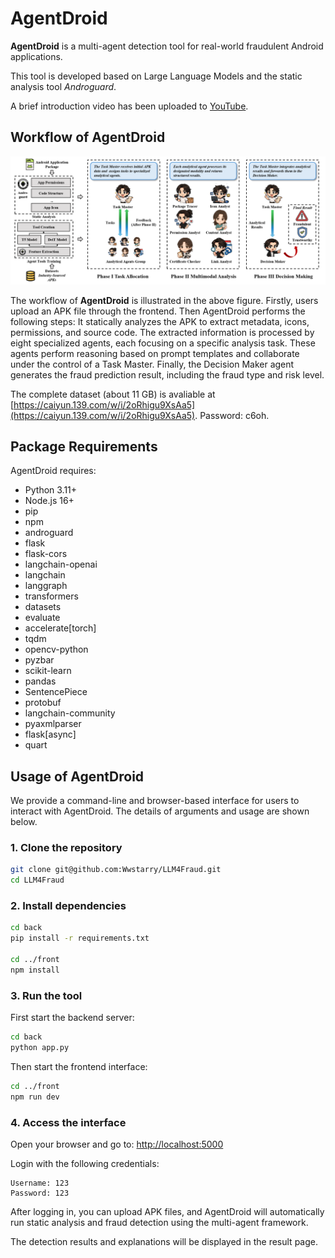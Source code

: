 # AgentDroid

**AgentDroid** is a multi-agent detection tool for real-world fraudulent Android applications.

This tool is developed based on Large Language Models and the static analysis tool *Androguard*.

A brief introduction video has been uploaded to [YouTube](https://youtu.be/your-demo-video).

## Workflow of AgentDroid

![Workflow](overview.png)

The workflow of **AgentDroid** is illustrated in the above figure.
Firstly, users upload an APK file through the frontend. Then AgentDroid performs the following steps: It statically analyzes the APK to extract metadata, icons, permissions, and source code. The extracted information is processed by eight specialized agents, each focusing on a specific analysis task. These agents perform reasoning based on prompt templates and collaborate under the control of a Task Master. Finally, the Decision Maker agent generates the fraud prediction result, including the fraud type and risk level.

The complete dataset (about 11 GB) is avaliable at [https://caiyun.139.com/w/i/2oRhigu9XsAa5](https://caiyun.139.com/w/i/2oRhigu9XsAa5). Password: c6oh.

## Package Requirements

AgentDroid requires:

* Python 3.11+
* Node.js 16+
* pip
* npm
* androguard
* flask
* flask-cors
* langchain-openai
* langchain
* langgraph
* transformers
* datasets
* evaluate
* accelerate[torch]
* tqdm
* opencv-python
* pyzbar
* scikit-learn
* pandas
* SentencePiece
* protobuf
* langchain-community
* pyaxmlparser
* flask[async]
* quart

## Usage of AgentDroid

We provide a command-line and browser-based interface for users to interact with AgentDroid. The details of arguments and usage are shown below.

### 1. Clone the repository

```bash
git clone git@github.com:Wwstarry/LLM4Fraud.git
cd LLM4Fraud
```

### 2. Install dependencies

```bash
cd back
pip install -r requirements.txt

cd ../front
npm install
```

### 3. Run the tool

First start the backend server:

```bash
cd back
python app.py
```

Then start the frontend interface:

```bash
cd ../front
npm run dev
```

### 4. Access the interface

Open your browser and go to: [http://localhost:5000](http://localhost:5000)

Login with the following credentials:

```
Username: 123
Password: 123
```

After logging in, you can upload APK files, and AgentDroid will automatically run static analysis and fraud detection using the multi-agent framework.

The detection results and explanations will be displayed in the result page.

